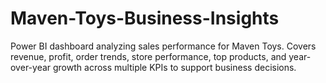 # Maven-Toys-Business-Insights
Power BI dashboard analyzing sales performance for Maven Toys. Covers revenue, profit, order trends, store performance, top products, and year-over-year growth across multiple KPIs to support business decisions.
